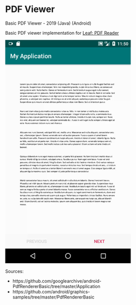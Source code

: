 # PDF Viewer
<p>Basic PDF Viewer - 2019 (Java) (Android)</p>
<p>Basic PDF viewer implementation for <a href="https://github.com/onursert/Leaf">Leaf: PDF Reader</a></p>
<img src="PDFViewer.gif" width="400">
<p>Sources:</p>
<ul>
  <li>https://github.com/googlearchive/android-PdfRendererBasic/tree/master/Application</li>
  <li>https://github.com/android/graphics-samples/tree/master/PdfRendererBasic</li>
</ul>
